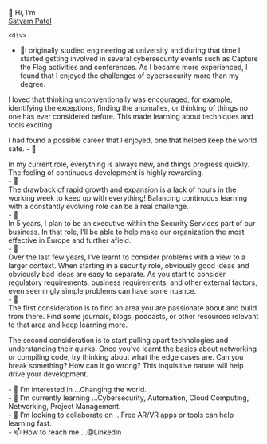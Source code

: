 <html>
  <body>
    👋 Hi, I’m 
   <div class="badge-base LI-profile-badge" data-locale="en_US" data-size="medium" data-theme="dark" data-type="VERTICAL" data-vanity="satyam-patel-222ba0184" data-version="v1"><a class="badge-base__link LI-simple-link" href="https://in.linkedin.com/in/satyam-patel-222ba0184?trk=profile-badge">Satyam Patel</a></div>
  
    <div>
- 🌱I originally studied engineering at university and during that time I started getting involved in several cybersecurity events such as Capture the Flag activities and conferences. As I became more experienced, I found that I enjoyed the challenges of cybersecurity more than my degree.

I loved that thinking unconventionally was encouraged, for example, identifying the exceptions, finding the anomalies, or thinking of things no one has ever considered before. This made learning about techniques and tools exciting.

I had found a possible career that I enjoyed, one that helped keep the world safe.
    </div>
     - 🌱
    <div>
      In my current role, everything is always new, and things progress quickly. The feeling of continuous development is highly rewarding.
    </div>
     - 🌱
    <div>
      The drawback of rapid growth and expansion is a lack of hours in the working week to keep up with everything! Balancing continuous learning with a constantly evolving role can be a real challenge.
    </div>
     - 🌱
    <div>
      In 5 years, I plan to be an executive within the Security Services part of our business. In that role, I’ll be able to help make our organization the most effective in Europe and further afield.
    </div>
     - 🌱
    <div>
      Over the last few years, I’ve learnt to consider problems with a view to a larger context. When starting in a security role, obviously good ideas and obviously bad ideas are easy to separate. As you start to consider regulatory requirements, business requirements, and other external factors, even seemingly simple problems can have some nuance.
    </div>
     - 🌱
    <div>
      The first consideration is to find an area you are passionate about and build from there. Find some journals, blogs, podcasts, or other resources relevant to that area and keep learning more.

The second consideration is to start pulling apart technologies and understanding their quirks. Once you’ve learnt the basics about networking or compiling code, try thinking about what the edge cases are. Can you break something? How can it go wrong? This inquisitive nature will help drive your development.
    </div>
      - 👀 I’m interested in ...Changing the world.<br>
      - 🌱 I’m currently learning ...Cybersecurity, Automation, Cloud Computing, Networking, Project Management. <br>
      - 💞️ I’m looking to collaborate on ...Free AR/VR apps or tools can help learning fast. <br>
      - 📫 How to reach me ...@Linkedin<br>
  </div>
  </body>
  </hmtl>
